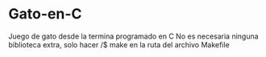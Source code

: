 # Gato-en-C
Juego de gato desde la termina programado en C
No es necesaria ninguna biblioteca extra, solo hacer /$ make en la ruta del archivo Makefile 
